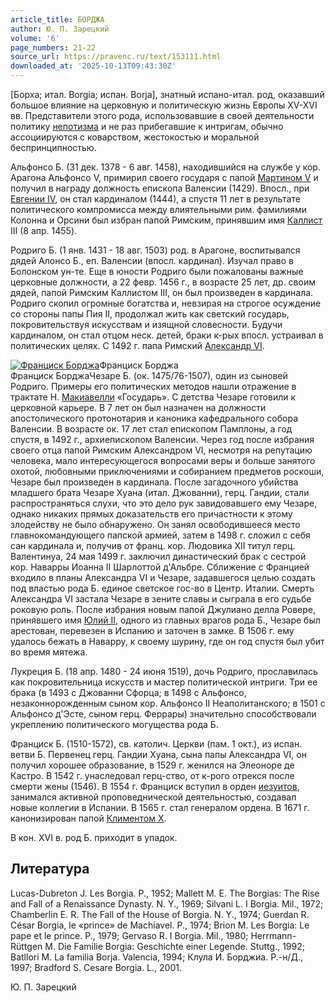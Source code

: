 ```yaml
---
article_title: БОРДЖА
author: Ю. П. Зарецкий
volume: '6'
page_numbers: 21-22
source_url: https://pravenc.ru/text/153111.html
downloaded_at: '2025-10-13T09:43:30Z'
---
```


[Борха; итал. Borgia; испан. Borja], знатный испано-итал. род, оказавший большое влияние на церковную и политическую жизнь Европы XV-XVI вв. Представители этого рода, использовавшие в своей деятельности политику [непотизма](https://pravenc.ru/text/непотизма.html) и не раз прибегавшие к интригам, обычно ассоциируются с коварством, жестокостью и моральной беспринципностью.

Альфонсо Б. (31 дек. 1378 - 6 авг. 1458), находившийся на службе у кор. Арагона Альфонсо V, примирил своего государя с папой [Мартином V](<https://pravenc.ru/text/Мартин V.html>) и получил в награду должность епископа Валенсии (1429). Впосл., при [Евгении IV](<https://pravenc.ru/text/Евгении IV.html>), он стал кардиналом (1444), а спустя 11 лет в результате политического компромисса между влиятельными рим. фамилиями Колонна и Орсини был избран папой Римским, принявшим имя [Каллист](https://pravenc.ru/text/Каллист.html) III (8 апр. 1455).

Родриго Б. (1 янв. 1431 - 18 авг. 1503) род. в Арагоне, воспитывался дядей Алонсо Б., еп. Валенсии (впосл. кардинал). Изучал право в Болонском ун-те. Еще в юности Родриго были пожалованы важные церковные должности, а 22 февр. 1456 г., в возрасте 25 лет, др. своим дядей, папой Римским Каллистом III, он был произведен в кардинала. Родриго скопил огромные богатства и, невзирая на строгое осуждение со стороны папы Пия II, продолжал жить как светский государь, покровительствуя искусствам и изящной словесности. Будучи кардиналом, он стал отцом неск. детей, браки к-рых впосл. устраивал в политических целях. С 1492 г. папа Римский [Александр VI](<https://pravenc.ru/text/Александр VI.html>).

[![Франциск Борджа](https://pravenc.ru/data/428/461/1234/i200.jpg "Кликните для увеличения картинки")](https://pravenc.ru/data/428/461/1234/i400.jpg)Франциск Борджа  
Франциск БорджаЧезаре Б. (ок. 1475/76-1507), один из сыновей Родриго. Примеры его политических методов нашли отражение в трактате Н. [Макиавелли](https://pravenc.ru/text/Макиавелли.html) «Государь». С детства Чезаре готовили к церковной карьере. В 7 лет он был назначен на должности апостолического протонотария и каноника кафедрального собора Валенсии. В возрасте ок. 17 лет стал епископом Памплоны, а год спустя, в 1492 г., архиепископом Валенсии. Через год после избрания своего отца папой Римским Александром VI, несмотря на репутацию человека, мало интересующегося вопросами веры и больше занятого охотой, любовными приключениями и собиранием предметов роскоши, Чезаре был произведен в кардинала. После загадочного убийства младшего брата Чезаре Хуана (итал. Джованни), герц. Гандии, стали распространяться слухи, что это дело рук завидовавшего ему Чезаре, однако никаких прямых доказательств его причастности к этому злодейству не было обнаружено. Он занял освободившееся место главнокомандующего папской армией, затем в 1498 г. сложил с себя сан кардинала и, получив от франц. кор. Людовика XII титул герц. Валентинуа, 24 мая 1499 г. заключил династический брак с сестрой кор. Наварры Иоанна II Шарлоттой д'Альбре. Сближение с Францией входило в планы Александра VI и Чезаре, задавшегося целью создать под властью рода Б. единое светское гос-во в Центр. Италии. Смерть Александра VI застала Чезаре в зените славы и сыграла в его судьбе роковую роль. После избрания новым папой Джулиано делла Ровере, принявшего имя [Юлий II](<https://pravenc.ru/text/Юлий II.html>), одного из главных врагов рода Б., Чезаре был арестован, перевезен в Испанию и заточен в замке. В 1506 г. ему удалось бежать в Наварру, к своему шурину, где он год спустя был убит во время мятежа.

Лукреция Б. (18 апр. 1480 - 24 июня 1519), дочь Родриго, прославилась как покровительница искусств и мастер политической интриги. Три ее брака (в 1493 с Джованни Сфорца; в 1498 с Альфонсо, незаконнорожденным сыном кор. Альфонсо II Неаполитанского; в 1501 с Альфонсо д'Эсте, сыном герц. Феррары) значительно способствовали укреплению политического могущества рода Б.

Франциск Б. (1510-1572), св. католич. Церкви (пам. 1 окт.), из испан. ветви Б. Первенец герц. Гандии Хуана, сына папы Александра VI, он получил хорошее образование, в 1529 г. женился на Элеоноре де Кастро. В 1542 г. унаследовал герц-ство, от к-рого отрекся после смерти жены (1546). В 1554 г. Франциск вступил в орден [иезуитов](https://pravenc.ru/text/иезуитов.html), занимался активной проповеднической деятельностью, создавал новые коллегии в Испании. В 1565 г. стал генералом ордена. В 1671 г. канонизирован папой [Климентом X](<https://pravenc.ru/text/Климентом X.html>).

В кон. XVI в. род Б. приходит в упадок.

## Литература

Lucas-Dubreton J. Les Borgia. P., 1952; Mallett M. E. The Borgias: The Rise and Fall of a Renaissance Dynasty. N. Y., 1969; Silvani L. I Borgia. Mil., 1972; Chamberlin E. R. The Fall of the House of Borgia. N. Y., 1974; Guerdan R. César Borgia, le «prince» de Machiavel. P., 1974; Brion M. Les Borgia: Le pape et le prince. P., 1979; Gervaso R. I Borgia. Mil., 1980; Herrmann-Rüttgen M. Die Familie Borgia: Geschichte einer Legende. Stuttg., 1992; Batllori M. La familia Borja. Valencia, 1994; Клула И. Борджиа. Р.-н/Д., 1997; Bradford S. Cesare Borgia. L., 2001.

Ю. П. Зарецкий
